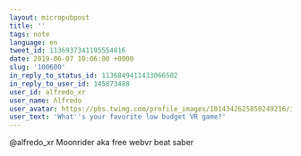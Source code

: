 ```yaml
---
layout: micropubpost
title: ''
tags: note
language: en
tweet_id: 1136937341195554816
date: 2019-06-07 10:06:00 +0000
slug: '100600'
in_reply_to_status_id: 1136849411433066502
in_reply_to_user_id: 145873488
user_id: alfredo_xr
user_name: Λlfredo
user_avatar: https://pbs.twimg.com/profile_images/1014342625850249216/3is6ZLN7.jpg
user_text: 'What''s your favorite low budget VR game?'
---
```

@alfredo_xr Moonrider aka free webvr beat saber

